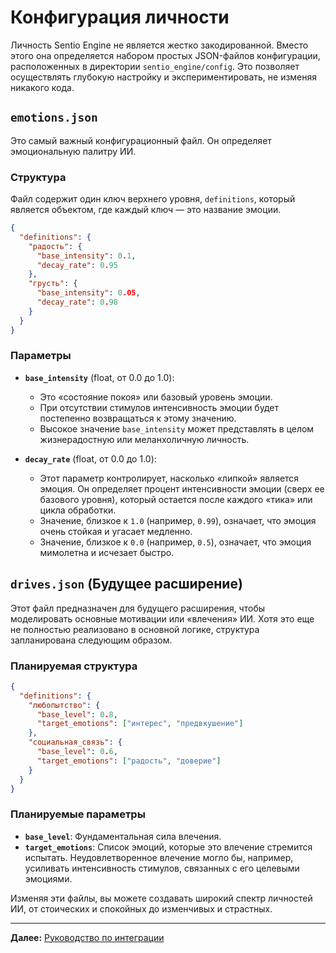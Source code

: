 # Конфигурация личности

Личность Sentio Engine не является жестко закодированной. Вместо этого она определяется набором простых JSON-файлов конфигурации, расположенных в директории `sentio_engine/config`. Это позволяет осуществлять глубокую настройку и экспериментировать, не изменяя никакого кода.

## `emotions.json`

Это самый важный конфигурационный файл. Он определяет эмоциональную палитру ИИ.

### Структура

Файл содержит один ключ верхнего уровня, `definitions`, который является объектом, где каждый ключ — это название эмоции.

```json
{
  "definitions": {
    "радость": {
      "base_intensity": 0.1,
      "decay_rate": 0.95
    },
    "грусть": {
      "base_intensity": 0.05,
      "decay_rate": 0.98
    }
  }
}
```

### Параметры

*   **`base_intensity`** (float, от 0.0 до 1.0):
    *   Это «состояние покоя» или базовый уровень эмоции.
    *   При отсутствии стимулов интенсивность эмоции будет постепенно возвращаться к этому значению.
    *   Высокое значение `base_intensity` может представлять в целом жизнерадостную или меланхоличную личность.

*   **`decay_rate`** (float, от 0.0 до 1.0):
    *   Этот параметр контролирует, насколько «липкой» является эмоция. Он определяет процент интенсивности эмоции (сверх ее базового уровня), который остается после каждого «тика» или цикла обработки.
    *   Значение, близкое к `1.0` (например, `0.99`), означает, что эмоция очень стойкая и угасает медленно.
    *   Значение, близкое к `0.0` (например, `0.5`), означает, что эмоция мимолетна и исчезает быстро.

## `drives.json` (Будущее расширение)

Этот файл предназначен для будущего расширения, чтобы моделировать основные мотивации или «влечения» ИИ. Хотя это еще не полностью реализовано в основной логике, структура запланирована следующим образом.

### Планируемая структура

```json
{
  "definitions": {
    "любопытство": {
      "base_level": 0.8,
      "target_emotions": ["интерес", "предвкушение"]
    },
    "социальная_связь": {
      "base_level": 0.6,
      "target_emotions": ["радость", "доверие"]
    }
  }
}
```

### Планируемые параметры

*   **`base_level`**: Фундаментальная сила влечения.
*   **`target_emotions`**: Список эмоций, которые это влечение стремится испытать. Неудовлетворенное влечение могло бы, например, усиливать интенсивность стимулов, связанных с его целевыми эмоциями.

Изменяя эти файлы, вы можете создавать широкий спектр личностей ИИ, от стоических и спокойных до изменчивых и страстных.

---

**Далее:** [Руководство по интеграции](./05_integration_guide.md)
